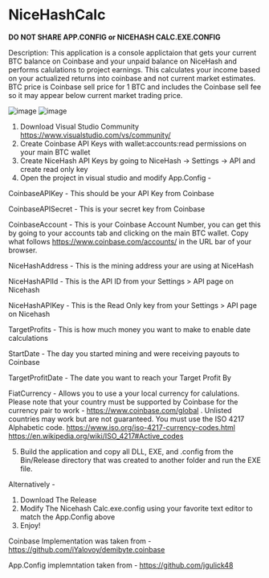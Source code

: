 # NiceHashCalc

**DO NOT SHARE APP.CONFIG or NICEHASH CALC.EXE.CONFIG**

Description:
This application is a console applictaion that gets your current BTC balance on Coinbase and your unpaid balance on NiceHash and performs calulations to project earnings. This calculates your income based on your actualized returns into coinbase and not current market estimates. BTC price is Coinbase sell price for 1 BTC and includes the Coinbase sell fee so it may appear below current market trading price.  

![image](https://user-images.githubusercontent.com/20748167/34861220-efb3b052-f728-11e7-994d-8f14cebb4003.png)
![image](https://user-images.githubusercontent.com/20748167/34861241-2010c776-f729-11e7-89b9-22bd07e1485d.png)


1. Download Visual Studio Community https://www.visualstudio.com/vs/community/
2. Create Coinbase API Keys with wallet:accounts:read permissions on your main BTC wallet
3. Create NiceHash API Keys by going to NiceHash -> Settings -> API and create read only key
4. Open the project in visual studio and modify App.Config -

CoinbaseAPIKey - This should be your API Key from Coinbase

CoinbaseAPISecret - This is your secret key from Coinbase

CoinbaseAccount - This is your Coinbase Account Number, you can get this by going to your accounts tab and clicking on the main BTC wallet. Copy what follows https://www.coinbase.com/accounts/ in the URL bar of your browser. 

NiceHashAddress - This is the mining address your are using at NiceHash

NiceHashAPIId - This is the API ID from your Settings > API page on Nicehash

NiceHashAPIKey - This is the Read Only key from your Settings > API page on Nicehash

TargetProfits - This is how much money you want to make to enable date calculations

StartDate - The day you started mining and were receiving payouts to Coinbase

TargetProfitDate - The date you want to reach your Target Profit By

FiatCurrency - Allows you to use a your local currency for calulations. Please note that your country must be supported by Coinbase for the currency pair to work - https://www.coinbase.com/global . Unlisted countries may work but are not guaranteed.   You must use the ISO 4217 Alphabetic code. https://www.iso.org/iso-4217-currency-codes.html https://en.wikipedia.org/wiki/ISO_4217#Active_codes

5. Build the application and copy all DLL, EXE, and .config from the Bin/Release directory that was created to another folder and run the EXE file. 





Alternatively -

1. Download The Release
2. Modify The Nicehash Calc.exe.config using your favorite text editor to match the App.Config above
3. Enjoy!



Coinbase Implementation was taken from - https://github.com/iYalovoy/demibyte.coinbase

App.Config implemntation taken from - https://github.com/jgulick48
